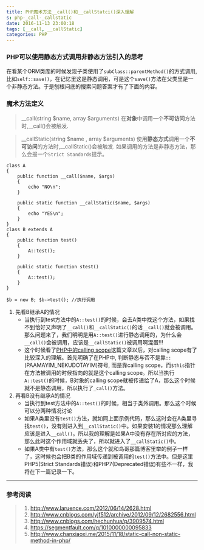 ```yaml
---
title: PHP魔术方法__call()和__callStatci()深入理解
s: php-_call-_callstatic
date: 2016-11-13 23:00:18
tags: [__call, __callStatic]
categories: PHP
---
```

### PHP可以使用静态方式调用非静态方法引入的思考
在看某个ORM类库的时候发现子类使用了`subClass::parentMethod()`的方式调用,比如`self::save()`，在记忆里这是静态调用，可是这个`save()`方法在父类里是一个非静态方法。于是刨根问底的搜索问题答案才有了下面的内容。
<!-- more -->
### 魔术方法定义
> __call(string $name, array $arguments)
在**对象**中调用一个**不可访问**方法时,__call()会被触发.

> __callStatic(string $name , array $arguments)
使用**静态方式**调用一个**不可访问**的方法时,__callStatic()会被触发. 如果调用的方法是非静态方法，那么会报一个`Strict Standards`提示。


```
class A
{
    public function __call($name, $args)
    {
        echo "NO\n";
    }

    public static function __callStatic($name, $args)
    {
        echo "YES\n";
    }
}
class B extends A
{
    public function test()
    {
        A::test();
    }
    
    public static function stest()
    {
        A::test();
    }
}

$b = new B; $b->test(); //执行调用
```
1. 先看B继承A的情况
    * 当执行到test方法中的`A::test()`的时候，会去A类中找这个方法，如果找不到恰好又声明了`__call()`和`__callStatic()`的话`__call()`就会被调用。那么问题来了，我们明明是用`A::test()`进行静态调用的，为什么会`__call()`会被调用，应该是`__callStatic()`被调用啊混蛋!!!
    * 这个时候看了[PHP中的calling scope](http://www.laruence.com/2012/06/14/2628.html)这篇文章以后，对calling scope有了比较深入的理解。首先明确了在PHP中, 判断静态与否不是靠`::`(PAAMAYIM_NEKUDOTAYIM)符号, 而是靠calling scope，而`$this`指针在方法被调用的时候指向的就是这个calling scope。所以当执行`A::test()`的时候，B对象的calling scope就被传递给了A，那么这个时候就不是静态调用，所以执行了`_call()`方法。
2.  再看B没有继承A的情况
    * 当执行到test方法中的`A::test()`的时候，相当于类外调用。那么这个时候可以分两种情况讨论
    * 如果A类里没有`test()`方法，就如同上面示例代码，那么这时会在A类里寻找`test()`，没有则进入到`__callStatic()`中。如果安装1的情况那么理解应该是进入`__call()`。所以我的理解是如果A中没有存在所对应的方法，那么此时这个作用域就丢失了，所以就进入了`__callStatic()`中。   
    * 如果A类中有`test()`方法，那么这个就和鸟哥那篇博客里举的例子一样了，这时候也会把B类的作用域传递到被调用的`test()`方法中。但是这里PHP5(Strict Standards错误)和PHP7(Deprecated错误)有些不一样，我将在下一篇记录一下。
---
### 参考阅读

> 1. http://www.laruence.com/2012/06/14/2628.html
> 2. http://www.cnblogs.com/yjf512/archive/2012/09/12/2682556.html
> 2. http://www.cnblogs.com/hechunhua/p/3909574.html
> 3. https://segmentfault.com/q/1010000000095833
> 4. http://www.chanxiaoxi.me/2015/11/18/static-call-non-static-method-in-php/

